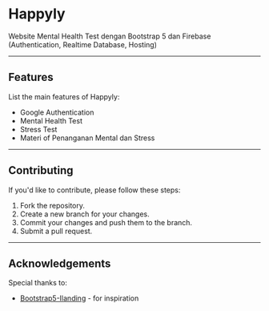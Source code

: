 # Happyly

Website Mental Health Test dengan Bootstrap 5 dan Firebase (Authentication, Realtime Database, Hosting)

---

## Features

List the main features of Happyly:

- Google Authentication
- Mental Health Test
- Stress Test
- Materi of Penanganan Mental dan Stress

---

## Contributing

If you'd like to contribute, please follow these steps:

1. Fork the repository.
2. Create a new branch for your changes.
3. Commit your changes and push them to the branch.
4. Submit a pull request.

---

## Acknowledgements

Special thanks to:

- [Bootstrap5-Ilanding](https://themewagon.com/themes/ilanding/) - for inspiration
